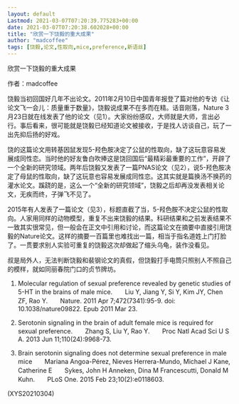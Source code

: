 ```yaml
---
layout: default
Lastmod: 2021-03-07T07:20:39.775283+00:00
date: 2021-03-07T07:20:38.602028+00:00
title: "欣赏一下饶毅的重大成果"
author: "madcoffee"
tags: [饶毅,论文,性取向,mice,preference,新语丝]
---
```


欣赏一下饶毅的重大成果

作者：madcoffee

饶毅当初回国好几年不出论文。2011年2月10日中国青年报登了篇对他的专访《让论文飞一会儿：质量重于数量》，饶毅说成果不在多而在精。话音刚落，Nature 3月23日就在线发表了他的论文（见1）。大家纷纷感叹，大师就是大师，言出必行。事后看来，很可能就是饶毅已经知道论文被接收，于是找人访谈自己，玩了一出先抑后扬的好戏。

饶的这篇论文用转基因鼠发现5-羟色胺决定了公鼠的性取向，缺了这玩意容易发展成同性恋。当时他的好友鲁白吹捧这是饶回国后“最精彩最重要的工作”，开辟了一个全新的研究领域。两年后饶毅又发表了一篇PNAS论文（见2），说5-羟色胺决定了母鼠的性取向，缺了这玩意也容易发展成同性恋。这其实就是篇换汤不换药的灌水论文。蹊跷的是，这么一个“全新的研究领域”，饶毅之后却再没发表相关论文，无疾而终，子弹飞不见了。

2015年有人发表了一篇论文（见3），标题直截了当，5-羟色胺不决定公鼠的性取向。人家用同样的动物模型，重复不出来饶毅的结果。科研结果和之前发表结果不一致其实很常见，但一般会在正文中引用和讨论，而这篇论文在摘要中直接引用饶毅的Nature论文。这样的摘要一百篇里也难找出一篇，相当于指名道姓上门打脸了。一贯要求别人实验可重复的饶毅这次却做起了缩头乌龟，装作没看见。

叔是局外人，无法判断饶毅和裴钢论文的真假，但饶毅打手电筒只照别人不照自己的模样，就如同丽春院门口的贞节牌坊。

1. Molecular regulation of sexual preference revealed by genetic studies of 5-HT in the brains of male mice.　　Liu Y, Jiang Y, Si Y, Kim JY, Chen ZF, Rao Y.　　Nature. 2011 Apr 7;472(7341):95-9. doi: 10.1038/nature09822. Epub 2011 Mar 23.

2. Serotonin signaling in the brain of adult female mice is required for sexual preference.　　Zhang S, Liu Y, Rao Y.　　Proc Natl Acad Sci U S A. 2013 Jun 11;110(24):9968-73.

3. Brain serotonin signaling does not determine sexual preference in male mice　　Mariana Angoa-Pérez, Nieves Herrera-Mundo, Michael J Kane, Catherine E　　Sykes, John H Anneken, Dina M Francescutti, Donald M Kuhn.　　PLoS One. 2015 Feb 23;10(2):e0118603.

(XYS20210304)

